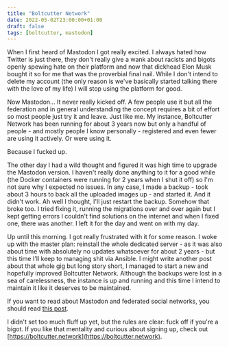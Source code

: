 ```yaml
---
title: "Boltcutter Network"
date: 2022-05-02T23:00:00+01:00
draft: false
tags: [boltcutter, mastodon]
---
```


When I first heard of Mastodon I got really excited. I always hated how Twitter is just there, they don't really give a wank about racists and bigots openly spewing hate on their platform and now that dickhead Elon Musk bought it so for me that was the proverbial final nail. While I don't intend to delete my account (the only reason is we've basically started talking there with the love of my life) I will stop using the platform for good.

Now Mastodon... It never really kicked off. A few people use it but all the federation and in general understanding the concept requires a bit of effort so most people just try it and leave. Just like me. My instance, Boltcutter Network has been running for about 3 years now but only a handful of people - and mostly people I know personally - registered and even fewer are using it actively. Or were using it.

Because I fucked up.

The other day I had a wild thought and figured it was high time to upgrade the Mastodon version. I haven't really done anything to it for a good while (the Docker containers were running for 2 years when I shut it off) so I'm not sure why I expected no issues. In any case, I made a backup - took about 3 hours to back all the uploaded images up - and started it. And it didn't work. Ah well I thought, I'll just restart the backup. Somehow that broke too. I tried fixing it, running the migrations over and over again but I kept getting errors I couldn't find solutions on the internet and when I fixed one, there was another. I left it for the day and went on with my day.

Up until this morning. I got really frustrated with it for some reason. I woke up with the master plan: reinstall the whole dedicated server - as it was also about time with absolutely no updates whatsoever for about 2 years - but this time I'll keep to managing shit via Ansible. I might write another post about that whole gig but long story short, I managed to start a new and hopefully improved Boltcutter Network. Although the backups were lost in a sea of carelessness, the instance is up and running and this time I intend to maintain it like it deserves to be maintained.

If you want to read about Mastodon and federated social networks, you should read [this post](https://blog.joinmastodon.org/2018/08/mastodon-quick-start-guide/).

I didn't set too much fluff up yet, but the rules are clear: fuck off if you're a bigot. If you like that mentality and curious about signing up, check out [https://boltcutter.network](https://boltcutter.network).

